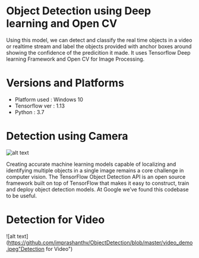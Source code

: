 
# Object Detection using Deep learning and Open CV


Using this model, we can detect and classify the real time objects in a video or realtime stream and label the objects provided with anchor boxes around showing the confidence of the predicition it made. It uses Tensorflow Deep learning Framework and Open CV for Image Processing.

# Versions and Platforms

* Platform used : Windows 10
* Tensorflow ver : 1.13
* Python : 3.7

# Detection using Camera
![alt text](https://github.com/imprashanthv/ObjectDetection/blob/master/live_demo.png "Detection using Camera")

Creating accurate machine learning models capable of localizing and identifying
multiple objects in a single image remains a core challenge in computer vision.
The TensorFlow Object Detection API is an open source framework built on top of
TensorFlow that makes it easy to construct, train and deploy object detection
models.  At Google we’ve  found this codebase to be useful.

# Detection for Video

![alt text](https://github.com/imprashanthv/ObjectDetection/blob/master/video_demo.jpeg"Detection for Video")
